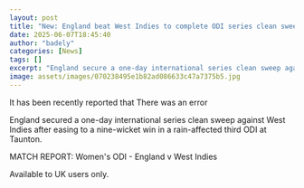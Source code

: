 ```yaml
---
layout: post
title: "New: England beat West Indies to complete ODI series clean sweep"
date: 2025-06-07T18:45:40
author: "badely"
categories: [News]
tags: []
excerpt: "England secure a one-day international series clean sweep against West Indies after easing to a nine-wicket win in a rain-affected third ODI at Taunto"
image: assets/images/070238495e1b82ad086633c47a7375b5.jpg
---
```


It has been recently reported that There was an error

England secured a one-day international series clean sweep against West Indies after easing to a nine-wicket win in a rain-affected third ODI at Taunton.

MATCH REPORT: Women's ODI - England v West Indies

Available to UK users only.

